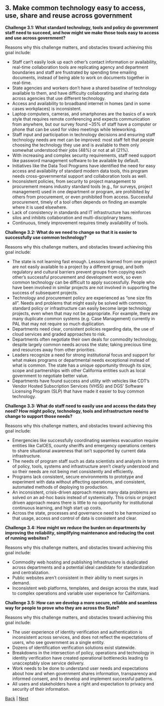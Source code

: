 ## 3. Make common technology easy to access, use, share and reuse across government
**Challenge 3.1: What standard technology, tools and policy do government staff need to succeed, and how might we make those tools easy to access and use across government?**

Reasons why this challenge matters, and obstacles toward achieving this goal include: 

 - Staff can’t easily look up each other’s contact information or availability, real-time collaboration tools are replicating agency and department boundaries and staff are frustrated by spending time emailing documents, instead of being able to work on documents together in real-time.
 - State agencies and workers don’t have a ​shared baseline of technology​ available to them, and have difficulty collaborating and sharing data across agencies that use different technology.
 - Access and availability to broadband internet in homes (and in some cases workplaces) is inconsistent. 
 - Laptop computers, cameras, and smartphones are the basics of a work style that requires remote conferencing and expects communication from anywhere, but our survey found ~35% of staff have a computer or phone that can be used for video meetings while teleworking.
 - Staff input and participation in technology decisions and ensuring staff technology needs are met can be improved: most staff felt that people choosing the technology they use and is available to them only somewhat understood their jobs (48%) or not at all (21%).
 - With increasing and complex security requirements, staff need support like password management software to be available by default.
 - Initiatives like the Data Tool Programs have identified the need for easy access and availability of standard modern data tools, this program needs cross-governmental support and collaboration tools as well. 
 - Inconsistent policies, from security to project management to procurement means industry standard tools (e.g., for surveys, project management) used in one department or program, are prohibited by others from procurement, or even prohibited from access. Successful procurement, timely of a tool often depends on finding an example where it is used elsewhere.
 - Lack of consistency in standards and IT infrastructure has reinforces silos and inhibits collaboration and multi-disciplinary teams. 
 - Continuous, timely improvement requires timely availability of tools.

**Challenge 3.2: What do we need to change so that it is easier to successfully use common technology?** 

Reasons why this challenge matters, and obstacles toward achieving this goal include: 

 - The state is not learning fast enough. Lessons learned from one project are not easily available to a project by a different group, and both regulatory and cultural barriers prevent groups from copying each other’s successful procurement and development work, so even common technology can be difficult to apply successfully. People who have been involved in similar projects are not involved in supporting the success of subsequent projects. 
 - Technology and procurement policy are experienced as “one size fits all”. Needs and problems that might easily be solved with common, standard policy or infrastructure can easily become large technology projects, even when that may not be appropriate. For example, there are many duplicate common systems (e.g. Case Management) currently in PAL that may not require so much duplication. 
 - Departments need clear, consistent policies regarding data, the use of cloud services and graded approaches to risk.  
 - Departments often negotiate their own deals for commodity technology, despite largely common needs across the state; taking precious time and resources away from other priorities.
 - Leaders recognize a need for strong institutional focus  and support for what makes programs or departmental needs exceptional instead of what is common.
The state has a unique opportunity through its size, scope and partnerships with other California entities such as local government to negotiate better value. 
 - Departments have found success and utility with vehicles like CDT’s Vendor Hosted Subscription Services (VHSS) and DGS’ Software Licensing Program (SLP) that have made it easier to buy common technology.

**Challenge 3.3: What do staff need to easily use and access the data they need? How might policy, technology, tools and infrastructure need to change to support those needs?** 

Reasons why this challenge matters, and obstacles toward achieving this goal include: 

 - Emergencies like successfully coordinating seamless evacuation require entities like CalOES, county sheriffs and emergency operations centers to share situational awareness that isn’t supported by current data infrastructure. 
 - The needs of program staff such as data scientists and analysts in terms of policy, tools, systems and infrastructure aren’t clearly understood and so their needs are not being met consistently and efficiently. 
 - Programs lack consistent, secure environments to prototype and experiment with data without affecting operations, and consistent, automated methods of deploying to production. 
 - An inconsistent, crisis-driven approach means many data problems are solved on an ad-hoc basis instead of systemically. This crisis or project driven approach means there is little to no opportunity for institutional continuous learning, and high start up costs. 
 - Across the state, processes and governance need to be harmonized so that usage, access and control of data is consistent and clear.

**Challenge 3.4: How might we reduce the burden on departments by improving the reliability, simplifying maintenance and reducing the cost of running websites?** 

Reasons why this challenge matters, and obstacles toward achieving this goal include: 

 - Commodity web hosting and publishing Infrastructure is duplicated across departments and a potential ideal candidate for standardization and centralization.
 - Public websites aren’t consistent in their ability to meet surges in demand.
 - Inconsistent web platforms, templates, and design across the state, lead to complex operations and variable user experience for Californians. 

**Challenge 3.5: How can we develop a more secure, reliable and seamless way for people to prove who they are across the State?** 

Reasons why this challenge matters, and obstacles toward achieving this goal include: 

 - The user experience of identity verification and authentication is inconsistent across services, and does not reflect the expectations of users, who see government as a single entity. 
 - Dozens of identification verification solutions exist statewide. 
 - Breakdowns in the intersection of policy, operations and technology in identity verification have created operational bottlenecks leading to unacceptably slow service delivery.
 - Work needs to be done to understand user needs and expectations about how and when government shares information, transparency and informed consent, and to develop and implement successful patterns.
 - All users and stakeholders have a right and expectation to privacy and security of their information.

 [Back](./challenge/two.html) | [Next](./challenge/four.html)